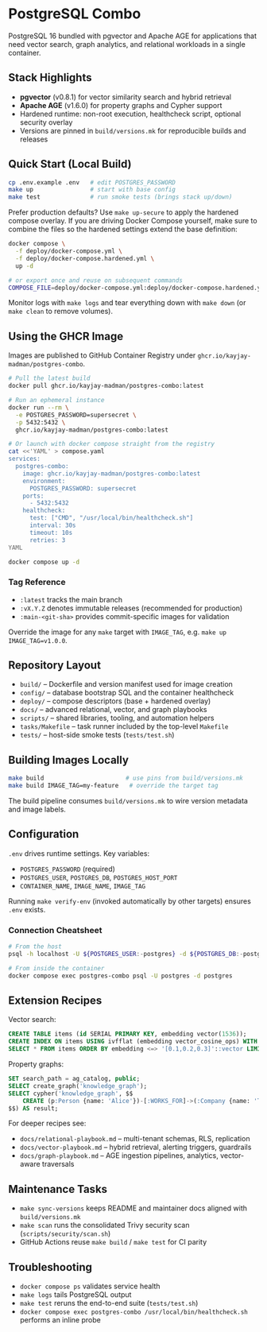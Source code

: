 # PostgreSQL Combo

PostgreSQL 16 bundled with pgvector and Apache AGE for applications that need vector search, graph analytics, and relational workloads in a single container.

## Stack Highlights
- **pgvector** (v0.8.1) for vector similarity search and hybrid retrieval
- **Apache AGE** (v1.6.0) for property graphs and Cypher support
- Hardened runtime: non-root execution, healthcheck script, optional security overlay
- Versions are pinned in `build/versions.mk` for reproducible builds and releases

## Quick Start (Local Build)
```bash
cp .env.example .env   # edit POSTGRES_PASSWORD
make up                # start with base config
make test              # run smoke tests (brings stack up/down)
```

Prefer production defaults? Use `make up-secure` to apply the hardened compose overlay. If you are driving Docker Compose yourself, make sure to combine the files so the hardened settings extend the base definition:

```bash
docker compose \
  -f deploy/docker-compose.yml \
  -f deploy/docker-compose.hardened.yml \
  up -d

# or export once and reuse on subsequent commands
COMPOSE_FILE=deploy/docker-compose.yml:deploy/docker-compose.hardened.yml docker compose up -d
```

Monitor logs with `make logs` and tear everything down with `make down` (or `make clean` to remove volumes).

## Using the GHCR Image
Images are published to GitHub Container Registry under `ghcr.io/kayjay-madman/postgres-combo`.

```bash
# Pull the latest build
docker pull ghcr.io/kayjay-madman/postgres-combo:latest

# Run an ephemeral instance
docker run --rm \
  -e POSTGRES_PASSWORD=supersecret \
  -p 5432:5432 \
  ghcr.io/kayjay-madman/postgres-combo:latest

# Or launch with docker compose straight from the registry
cat <<'YAML' > compose.yaml
services:
  postgres-combo:
    image: ghcr.io/kayjay-madman/postgres-combo:latest
    environment:
      POSTGRES_PASSWORD: supersecret
    ports:
      - 5432:5432
    healthcheck:
      test: ["CMD", "/usr/local/bin/healthcheck.sh"]
      interval: 30s
      timeout: 10s
      retries: 3
YAML

docker compose up -d
```

### Tag Reference
- `:latest` tracks the main branch
- `:vX.Y.Z` denotes immutable releases (recommended for production)
- `:main-<git-sha>` provides commit-specific images for validation

Override the image for any `make` target with `IMAGE_TAG`, e.g. `make up IMAGE_TAG=v1.0.0`.

## Repository Layout
- `build/` – Dockerfile and version manifest used for image creation
- `config/` – database bootstrap SQL and the container healthcheck
- `deploy/` – compose descriptors (base + hardened overlay)
- `docs/` – advanced relational, vector, and graph playbooks
- `scripts/` – shared libraries, tooling, and automation helpers
- `tasks/Makefile` – task runner included by the top-level `Makefile`
- `tests/` – host-side smoke tests (`tests/test.sh`)

## Building Images Locally
```bash
make build                       # use pins from build/versions.mk
make build IMAGE_TAG=my-feature   # override the target tag
```
The build pipeline consumes `build/versions.mk` to wire version metadata and image labels.

## Configuration
`.env` drives runtime settings. Key variables:
- `POSTGRES_PASSWORD` (required)
- `POSTGRES_USER`, `POSTGRES_DB`, `POSTGRES_HOST_PORT`
- `CONTAINER_NAME`, `IMAGE_NAME`, `IMAGE_TAG`

Running `make verify-env` (invoked automatically by other targets) ensures `.env` exists.

### Connection Cheatsheet
```bash
# From the host
psql -h localhost -U ${POSTGRES_USER:-postgres} -d ${POSTGRES_DB:-postgres}

# From inside the container
docker compose exec postgres-combo psql -U postgres -d postgres
```

## Extension Recipes
Vector search:
```sql
CREATE TABLE items (id SERIAL PRIMARY KEY, embedding vector(1536));
CREATE INDEX ON items USING ivfflat (embedding vector_cosine_ops) WITH (lists = 100);
SELECT * FROM items ORDER BY embedding <=> '[0.1,0.2,0.3]'::vector LIMIT 10;
```

Property graphs:
```sql
SET search_path = ag_catalog, public;
SELECT create_graph('knowledge_graph');
SELECT cypher('knowledge_graph', $$
    CREATE (p:Person {name: 'Alice'})-[:WORKS_FOR]->(:Company {name: 'TechCorp'})
$$) AS result;
```

For deeper recipes see:
- `docs/relational-playbook.md` – multi-tenant schemas, RLS, replication
- `docs/vector-playbook.md` – hybrid retrieval, alerting triggers, guardrails
- `docs/graph-playbook.md` – AGE ingestion pipelines, analytics, vector-aware traversals

## Maintenance Tasks
- `make sync-versions` keeps README and maintainer docs aligned with `build/versions.mk`
- `make scan` runs the consolidated Trivy security scan (`scripts/security/scan.sh`)
- GitHub Actions reuse `make build` / `make test` for CI parity

## Troubleshooting
- `docker compose ps` validates service health
- `make logs` tails PostgreSQL output
- `make test` reruns the end-to-end suite (`tests/test.sh`)
- `docker compose exec postgres-combo /usr/local/bin/healthcheck.sh` performs an inline probe

